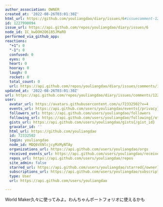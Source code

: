 ```yaml
---
author_association: OWNER
created_at: '2022-08-26T03:01:30Z'
html_url: https://github.com/youliangdao/diary/issues/6#issuecomment-1227990094
id: 1227990094
issue_url: https://api.github.com/repos/youliangdao/diary/issues/6
node_id: IC_kwDOH2O6185JMaRO
performed_via_github_app: 
reactions:
  "+1": 0
  "-1": 0
  confused: 0
  eyes: 0
  heart: 0
  hooray: 0
  laugh: 0
  rocket: 0
  total_count: 0
  url: https://api.github.com/repos/youliangdao/diary/issues/comments/1227990094/reactions
updated_at: '2022-08-26T03:01:30Z'
url: https://api.github.com/repos/youliangdao/diary/issues/comments/1227990094
user:
  avatar_url: https://avatars.githubusercontent.com/u/72332502?v=4
  events_url: https://api.github.com/users/youliangdao/events{/privacy}
  followers_url: https://api.github.com/users/youliangdao/followers
  following_url: https://api.github.com/users/youliangdao/following{/other_user}
  gists_url: https://api.github.com/users/youliangdao/gists{/gist_id}
  gravatar_id: ''
  html_url: https://github.com/youliangdao
  id: 72332502
  login: youliangdao
  node_id: MDQ6VXNlcjcyMzMyNTAy
  organizations_url: https://api.github.com/users/youliangdao/orgs
  received_events_url: https://api.github.com/users/youliangdao/received_events
  repos_url: https://api.github.com/users/youliangdao/repos
  site_admin: false
  starred_url: https://api.github.com/users/youliangdao/starred{/owner}{/repo}
  subscriptions_url: https://api.github.com/users/youliangdao/subscriptions
  type: User
  url: https://api.github.com/users/youliangdao

---
```

World Maker久々に使ってみよ。わんちゃんポートフォリオに使えるかも
